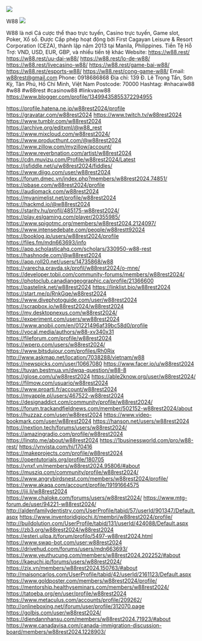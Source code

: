 ![](https://s3-ap-northeast-1.amazonaws.com/g0v-hackmd-images/uploads/upload_9071fe6931392af9f35afa55576ddf8b.jpg)

W88
![](https://s3-ap-northeast-1.amazonaws.com/g0v-hackmd-images/uploads/upload_0c1ae28100974147ee93a6791adc0254.png)

W88 là nơi Cá cược thể thao trực tuyến, Casino trực tuyến, Game slot, Poker, Xổ số. Được Cấp phép hoạt động bởi First Cagayan Leisure & Resort Corporation (CEZA), thành lập năm 2013 tại Manila, Philippines. Tiền Tệ Hỗ Trợ: VND, USD, EUR, GBP, và nhiều tiền tệ khác 
Website: https://w88.rest/ 
https://w88.rest/uu-dai-w88/ 
https://w88.rest/lo-de-w88/ 
https://w88.rest/livecasino-w88/ 
https://w88.rest/game-bai-w88/ 
https://w88.rest/esports-w88/ 
https://w88.rest/cong-game-w88/ 
Email: w88rest@gmail.com 
Phone: 0918686868 
Địa chỉ: 139 Đ. Lê Trọng Tấn, Sơn Kỳ, Tân Phú, Hồ Chí Minh, Việt Nam 
Postcode: 70000 
Hashtag: #nhacaiw88 #w88 #w88rest #casinow88 #linkvaow88 https://www.blogger.com/profile/13499435855372294955

https://profile.hatena.ne.jp/w88rest2024/profile 
https://gravatar.com/w88rest2024 
https://www.twitch.tv/w88rest2024 
https://www.tumblr.com/w88rest2024 
https://archive.org/editxml/@w88_rest   
https://www.mixcloud.com/w88rest2024/ 
https://www.producthunt.com/@w88rest2024 
https://www.zillow.com/myzillow/account/ 
https://www.reverbnation.com/artist/w88rest2024 
https://cdn.muvizu.com/Profile/w88rest2024/Latest 
https://jsfiddle.net/u/w88rest2024/fiddles/ 
https://www.diigo.com/user/w88rest2024 
https://forum.dmec.vn/index.php?members/w88rest2024.74851/ 
https://pbase.com/w88rest2024/profile 
https://audiomack.com/w88rest2024 
https://myanimelist.net/profile/w88rest2024 
https://hackmd.io/@w88rest2024  
https://starity.hu/profil/485175-w88rest2024/ 
https://play.eslgaming.com/player/20355985/  
https://www.spigotmc.org/members/w88rest2024.2124097/  
https://www.intensedebate.com/people/w88restt92024 
https://booklog.jp/users/w88rest2024/profile 
https://files.fm/mdn663693/info 
https://app.scholasticahq.com/scholars/330950-w88-rest 
https://hashnode.com/@w88rest2024 
https://app.roll20.net/users/14735868/w88  
https://varecha.pravda.sk/profil/w88rest2024/o-mne/ 
https://developer.tobii.com/community-forums/members/w88rest2024/ 
https://photoclub.canadiangeographic.ca/profile/21366600 
https://pastelink.net/w88rest2024 
https://linklist.bio/w88rest2024 
https://start.me/p/RnkGqe/w88rest2024 
https://www.divephotoguide.com/user/w88rest2024 
https://scrapbox.io/w88rest2024/w88rest2024 
https://my.desktopnexus.com/w88rest2024/ 
https://experiment.com/users/ww88rest2024  
https://www.anobii.com/en/01221496af39bc58d0/profile  
https://vocal.media/authors/w88-xv340x31 
https://fileforum.com/profile/w88rest2024  
https://wperp.com/users/w88rest2024/  
https://www.bitsdujour.com/profiles/Rh0Rjx 
http://www.askmap.net/location/7038288/vietnam/w88 
https://newspicks.com/user/10667080 
https://www.facer.io/u/w88rest2024 
https://tuvan.bestmua.vn/dwqa-question/w88-8 
https://glose.com/u/w88rest2024 
https://able2know.org/user/w88rest2024/ 
https://filmow.com/usuario/w88rest2024 
https://www.proarti.fr/account/w88rest2024 
https://myapple.pl/users/467522-w88rest2024  
https://designaddict.com/community/profile/w88rest2024/ 
https://forum.trackandfieldnews.com/member/502152-w88rest2024/about 
https://huzzaz.com/user/w88rest2024 
https://www.video-bookmark.com/user/w88rest2024 
https://hanson.net/users/w88rest2024 
https://nextion.tech/forums/users/w88rest2024/  
https://amazingradio.com/profile/w88rest2024 
https://linqto.me/about/w88rest2024 
https://1businessworld.com/pro/w88-rest/ 
https://vnvista.com/hi/170416 
https://makeprojects.com/profile/w88rest2024 
https://opentutorials.org/profile/180705  
https://vnxf.vn/members/w88rest2024.95806/#about 
https://musziq.com/community/profile/w88rest2024/ 
https://www.angrybirdsnest.com/members/w88rest2024/profile/ 
https://www.akaqa.com/account/profile/19191664575 
https://jii.li/w88rest2024 
https://www.chaloke.com/forums/users/w88rest2024/ 
https://www.mtg-forum.de/user/94221-w88rest2024/ 
http://aldenfamilydentistry.com/UserProfile/tabid/57/userId/901347/Default.aspx 
https://www.inventoridigiochi.it/membri/w88rest2024/profile/ 
http://buildolution.com/UserProfile/tabid/131/userId/424088/Default.aspx  
https://zb3.org/w88rest2024/w88rest2024 
https://esteri.uilpa.it/forum/profilo/5497-w88rest2024.html   
https://www.swap-bot.com/user:w88rest2024 
https://drivehud.com/forums/users/mdn663693/ 
https://www.yeuthucung.com/members/w88rest2024.202252/#about 
https://kaeuchi.jp/forums/users/w88rest2024/ 
https://zix.vn/members/w88rest2024.150763/#about 
http://maisoncarlos.com/UserProfile/tabid/42/userId/2161123/Default.aspx 
https://www.goldposter.com/members/w88rest2024/profile/ 
https://mentorship.healthyseminars.com/members/w88rest2024/ 
https://tatoeba.org/en/user/profile/w88rest2024 
https://www.metaculus.com/accounts/profile/209262/ 
http://onlineboxing.net/jforum/user/profile/312070.page 
https://golbis.com/user/w88rest2024/ 
https://diendannhansu.com/members/w88rest2024.71923/#about 
https://www.canadavisa.com/canada-immigration-discussion-board/members/w88rest2024.1228903/